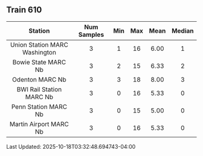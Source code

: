 ## Train 610

| Station | Num Samples | Min | Max | Mean | Median |
| :-----: | :---------: | :-: | :-: | :--: | :----: |
| Union Station MARC Washington | 3 | 1 | 16 | 6.00 | 1 |
| Bowie State MARC Nb | 3 | 2 | 15 | 6.33 | 2 |
| Odenton MARC Nb | 3 | 3 | 18 | 8.00 | 3 |
| BWI Rail Station MARC Nb | 3 | 0 | 16 | 5.33 | 0 |
| Penn Station MARC Nb | 3 | 0 | 15 | 5.00 | 0 |
| Martin Airport MARC Nb | 3 | 0 | 16 | 5.33 | 0 |


Last Updated: 2025-10-18T03:32:48.694743-04:00